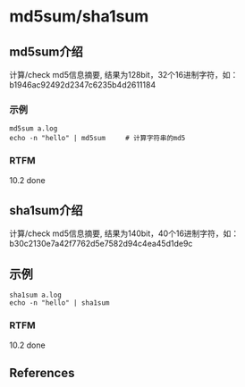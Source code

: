 
# md5sum/sha1sum

## md5sum介绍

计算/check md5信息摘要, 结果为128bit，32个16进制字符，如：b1946ac92492d2347c6235b4d2611184

### 示例

```text
md5sum a.log
echo -n "hello" | md5sum     # 计算字符串的md5
```

### RTFM

10.2 done

## sha1sum介绍

计算/check md5信息摘要, 结果为140bit，40个16进制字符，如：b30c2130e7a42f7762d5e7582d94c4ea45d1de9c

## 示例

```text
sha1sum a.log
echo -n "hello" | sha1sum
```

### RTFM

10.2 done 
## References


